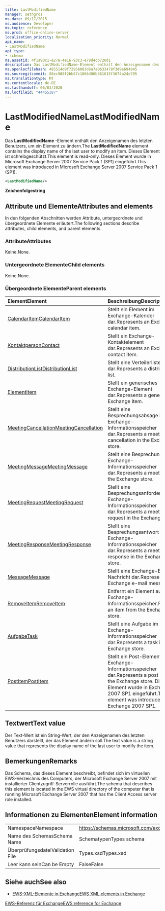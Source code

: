 ```yaml
---
title: LastModifiedName
manager: sethgros
ms.date: 09/17/2015
ms.audience: Developer
ms.topic: reference
ms.prod: office-online-server
localization_priority: Normal
api_name:
- LastModifiedName
api_type:
- schema
ms.assetid: 4f1a90c1-e27e-4e16-93c3-e79d4cb720d1
description: Das LastModifiedName-Element enthält den Anzeigenamen des letzten Benutzers, um ein Element zu ändern. Dieses Element ist schreibgeschützt. Dieses Element wurde in Microsoft Exchange Server 2007 Service Pack 1 (SP1) eingeführt.
ms.openlocfilehash: 485514d9f72956083d8a7a0633478f3d9e694845
ms.sourcegitcommit: 88ec988f2bb67c1866d06b361615f3674a24e795
ms.translationtype: MT
ms.contentlocale: de-DE
ms.lasthandoff: 06/03/2020
ms.locfileid: "44455387"
---
```

# <a name="lastmodifiedname"></a><span data-ttu-id="4c956-105">LastModifiedName</span><span class="sxs-lookup"><span data-stu-id="4c956-105">LastModifiedName</span></span>

<span data-ttu-id="4c956-106">Das **LastModifiedName** -Element enthält den Anzeigenamen des letzten Benutzers, um ein Element zu ändern.</span><span class="sxs-lookup"><span data-stu-id="4c956-106">The **LastModifiedName** element contains the display name of the last user to modify an item.</span></span> <span data-ttu-id="4c956-107">Dieses Element ist schreibgeschützt.</span><span class="sxs-lookup"><span data-stu-id="4c956-107">This element is read-only.</span></span> <span data-ttu-id="4c956-108">Dieses Element wurde in Microsoft Exchange Server 2007 Service Pack 1 (SP1) eingeführt.</span><span class="sxs-lookup"><span data-stu-id="4c956-108">This element was introduced in Microsoft Exchange Server 2007 Service Pack 1 (SP1).</span></span> 
  
```xml
<LastModifiedName/>
```

 <span data-ttu-id="4c956-109">**Zeichenfolge**</span><span class="sxs-lookup"><span data-stu-id="4c956-109">**string**</span></span>
## <a name="attributes-and-elements"></a><span data-ttu-id="4c956-110">Attribute und Elemente</span><span class="sxs-lookup"><span data-stu-id="4c956-110">Attributes and elements</span></span>

<span data-ttu-id="4c956-111">In den folgenden Abschnitten werden Attribute, untergeordnete und übergeordnete Elemente erläutert.</span><span class="sxs-lookup"><span data-stu-id="4c956-111">The following sections describe attributes, child elements, and parent elements.</span></span>
  
### <a name="attributes"></a><span data-ttu-id="4c956-112">Attribute</span><span class="sxs-lookup"><span data-stu-id="4c956-112">Attributes</span></span>

<span data-ttu-id="4c956-113">Keine.</span><span class="sxs-lookup"><span data-stu-id="4c956-113">None.</span></span>
  
### <a name="child-elements"></a><span data-ttu-id="4c956-114">Untergeordnete Elemente</span><span class="sxs-lookup"><span data-stu-id="4c956-114">Child elements</span></span>

<span data-ttu-id="4c956-115">Keine.</span><span class="sxs-lookup"><span data-stu-id="4c956-115">None.</span></span>
  
### <a name="parent-elements"></a><span data-ttu-id="4c956-116">Übergeordnete Elemente</span><span class="sxs-lookup"><span data-stu-id="4c956-116">Parent elements</span></span>

|<span data-ttu-id="4c956-117">**Element**</span><span class="sxs-lookup"><span data-stu-id="4c956-117">**Element**</span></span>|<span data-ttu-id="4c956-118">**Beschreibung**</span><span class="sxs-lookup"><span data-stu-id="4c956-118">**Description**</span></span>|
|:-----|:-----|
|[<span data-ttu-id="4c956-119">CalendarItem</span><span class="sxs-lookup"><span data-stu-id="4c956-119">CalendarItem</span></span>](calendaritem.md) <br/> |<span data-ttu-id="4c956-120">Stellt ein Element im Exchange-Kalender dar.</span><span class="sxs-lookup"><span data-stu-id="4c956-120">Represents an Exchange calendar item.</span></span>  <br/> |
|[<span data-ttu-id="4c956-121">Kontaktperson</span><span class="sxs-lookup"><span data-stu-id="4c956-121">Contact</span></span>](contact.md) <br/> |<span data-ttu-id="4c956-122">Stellt ein Exchange-Kontaktelement dar.</span><span class="sxs-lookup"><span data-stu-id="4c956-122">Represents an Exchange contact item.</span></span>  <br/> |
|[<span data-ttu-id="4c956-123">DistributionList</span><span class="sxs-lookup"><span data-stu-id="4c956-123">DistributionList</span></span>](distributionlist.md) <br/> |<span data-ttu-id="4c956-124">Stellt eine Verteilerliste dar.</span><span class="sxs-lookup"><span data-stu-id="4c956-124">Represents a distribution list.</span></span>  <br/> |
|[<span data-ttu-id="4c956-125">Element</span><span class="sxs-lookup"><span data-stu-id="4c956-125">Item</span></span>](item.md) <br/> |<span data-ttu-id="4c956-126">Stellt ein generisches Exchange-Element dar.</span><span class="sxs-lookup"><span data-stu-id="4c956-126">Represents a generic Exchange item.</span></span>  <br/> |
|[<span data-ttu-id="4c956-127">MeetingCancellation</span><span class="sxs-lookup"><span data-stu-id="4c956-127">MeetingCancellation</span></span>](meetingcancellation.md) <br/> |<span data-ttu-id="4c956-128">Stellt eine Besprechungsabsage im Exchange-Informationsspeicher dar.</span><span class="sxs-lookup"><span data-stu-id="4c956-128">Represents a meeting cancellation in the Exchange store.</span></span>  <br/> |
|[<span data-ttu-id="4c956-129">MeetingMessage</span><span class="sxs-lookup"><span data-stu-id="4c956-129">MeetingMessage</span></span>](meetingmessage.md) <br/> |<span data-ttu-id="4c956-130">Stellt eine Besprechung im Exchange-Informationsspeicher dar.</span><span class="sxs-lookup"><span data-stu-id="4c956-130">Represents a meeting in the Exchange store.</span></span>  <br/> |
|[<span data-ttu-id="4c956-131">MeetingRequest</span><span class="sxs-lookup"><span data-stu-id="4c956-131">MeetingRequest</span></span>](meetingrequest.md) <br/> |<span data-ttu-id="4c956-132">Stellt eine Besprechungsanforderung im Exchange-Informationsspeicher dar.</span><span class="sxs-lookup"><span data-stu-id="4c956-132">Represents a meeting request in the Exchange store.</span></span>  <br/> |
|[<span data-ttu-id="4c956-133">MeetingResponse</span><span class="sxs-lookup"><span data-stu-id="4c956-133">MeetingResponse</span></span>](meetingresponse.md) <br/> |<span data-ttu-id="4c956-134">Stellt eine Besprechungsantwort im Exchange-Informationsspeicher dar.</span><span class="sxs-lookup"><span data-stu-id="4c956-134">Represents a meeting response in the Exchange store.</span></span>  <br/> |
|[<span data-ttu-id="4c956-135">Message</span><span class="sxs-lookup"><span data-stu-id="4c956-135">Message</span></span>](message-ex15websvcsotherref.md) <br/> |<span data-ttu-id="4c956-136">Stellt eine Exchange-E-Mail-Nachricht dar.</span><span class="sxs-lookup"><span data-stu-id="4c956-136">Represents an Exchange e-mail message.</span></span>  <br/> |
|[<span data-ttu-id="4c956-137">RemoveItem</span><span class="sxs-lookup"><span data-stu-id="4c956-137">RemoveItem</span></span>](removeitem.md) <br/> |<span data-ttu-id="4c956-138">Entfernt ein Element aus dem Exchange-Informationsspeicher.</span><span class="sxs-lookup"><span data-stu-id="4c956-138">Removes an item from the Exchange store.</span></span>  <br/> |
|[<span data-ttu-id="4c956-139">Aufgabe</span><span class="sxs-lookup"><span data-stu-id="4c956-139">Task</span></span>](task.md) <br/> |<span data-ttu-id="4c956-140">Stellt eine Aufgabe im Exchange-Informationsspeicher dar.</span><span class="sxs-lookup"><span data-stu-id="4c956-140">Represents a task in the Exchange store.</span></span>  <br/> |
|[<span data-ttu-id="4c956-141">PostItem</span><span class="sxs-lookup"><span data-stu-id="4c956-141">PostItem</span></span>](postitem.md) <br/> |<span data-ttu-id="4c956-142">Stellt ein Post-Element im Exchange-Informationsspeicher dar.</span><span class="sxs-lookup"><span data-stu-id="4c956-142">Represents a post item in the Exchange store.</span></span> <span data-ttu-id="4c956-143">Dieses Element wurde in Exchange 2007 SP1 eingeführt.</span><span class="sxs-lookup"><span data-stu-id="4c956-143">This element was introduced in Exchange 2007 SP1.</span></span>  <br/> |
   
## <a name="text-value"></a><span data-ttu-id="4c956-144">Textwert</span><span class="sxs-lookup"><span data-stu-id="4c956-144">Text value</span></span>

<span data-ttu-id="4c956-145">Der Text-Wert ist ein String-Wert, der den Anzeigenamen des letzten Benutzers darstellt, der das Element ändern soll.</span><span class="sxs-lookup"><span data-stu-id="4c956-145">The text value is a string value that represents the display name of the last user to modify the item.</span></span>
  
## <a name="remarks"></a><span data-ttu-id="4c956-146">Bemerkungen</span><span class="sxs-lookup"><span data-stu-id="4c956-146">Remarks</span></span>

<span data-ttu-id="4c956-147">Das Schema, das dieses Element beschreibt, befindet sich im virtuellen EWS-Verzeichnis des Computers, der Microsoft Exchange Server 2007 mit installierter Clientzugriff-Serverrolle ausführt.</span><span class="sxs-lookup"><span data-stu-id="4c956-147">The schema that describes this element is located in the EWS virtual directory of the computer that is running Microsoft Exchange Server 2007 that has the Client Access server role installed.</span></span>
  
## <a name="element-information"></a><span data-ttu-id="4c956-148">Informationen zu Elementen</span><span class="sxs-lookup"><span data-stu-id="4c956-148">Element information</span></span>

|||
|:-----|:-----|
|<span data-ttu-id="4c956-149">Namespace</span><span class="sxs-lookup"><span data-stu-id="4c956-149">Namespace</span></span>  <br/> |https://schemas.microsoft.com/exchange/services/2006/types  <br/> |
|<span data-ttu-id="4c956-150">Name des Schemas</span><span class="sxs-lookup"><span data-stu-id="4c956-150">Schema Name</span></span>  <br/> |<span data-ttu-id="4c956-151">Schematypen</span><span class="sxs-lookup"><span data-stu-id="4c956-151">Types schema</span></span>  <br/> |
|<span data-ttu-id="4c956-152">Überprüfungsdatei</span><span class="sxs-lookup"><span data-stu-id="4c956-152">Validation File</span></span>  <br/> |<span data-ttu-id="4c956-153">Types.xsd</span><span class="sxs-lookup"><span data-stu-id="4c956-153">Types.xsd</span></span>  <br/> |
|<span data-ttu-id="4c956-154">Leer kann sein</span><span class="sxs-lookup"><span data-stu-id="4c956-154">Can be Empty</span></span>  <br/> |<span data-ttu-id="4c956-155">False</span><span class="sxs-lookup"><span data-stu-id="4c956-155">False</span></span>  <br/> |
   
## <a name="see-also"></a><span data-ttu-id="4c956-156">Siehe auch</span><span class="sxs-lookup"><span data-stu-id="4c956-156">See also</span></span>



- [<span data-ttu-id="4c956-157">EWS-XML-Elemente in Exchange</span><span class="sxs-lookup"><span data-stu-id="4c956-157">EWS XML elements in Exchange</span></span>](ews-xml-elements-in-exchange.md)
  
[<span data-ttu-id="4c956-158">EWS-Referenz für Exchange</span><span class="sxs-lookup"><span data-stu-id="4c956-158">EWS reference for Exchange</span></span>](ews-reference-for-exchange.md)

